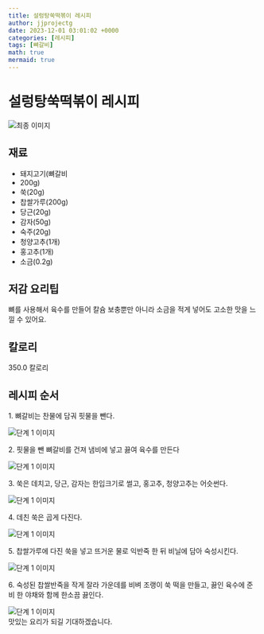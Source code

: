```yaml
---
title: 설렁탕쑥떡볶이 레시피
author: jjprojectg
date: 2023-12-01 03:01:02 +0000
categories: [레시피]
tags: [뼈갈비]
math: true
mermaid: true
---
```

<meta name="og:type" content="website"/>
<meta charset="UTF-8"/>
<div class="header">
  <h1>설렁탕쑥떡볶이 레시피</h1>
</div>

<div class="container my-4">
  <div class="row">
    <div class="col-12 col-md-6">
      <div class="recipe-image">
        <img src="http://www.foodsafetykorea.go.kr/uploadimg/cook/10_00630_2.png" class="step-image" alt="최종 이미지"/>
      </div>
    </div>
    <div class="col-12 col-md-6">
      <div class="ingredients">
        <h2>재료</h2>
        <ul class="card">
          <li> 돼지고기(뼈갈비 </li>
          <li>  200g) </li>
          <li>  쑥(20g) </li>
          <li>  찹쌀가루(200g) </li>
          <li>  당근(20g) </li>
          <li> 감자(50g) </li>
          <li>  숙주(20g) </li>
          <li>  청양고추(1개) </li>
          <li>  홍고추(1개) </li>
          <li>  소금(0.2g) </li>
</ul>
      </div>
    </div>
    <div class="col-12 col-md-6">
      <div class="ingredients">
        <h2>저감 요리팁</h2>
        <div class="card"> 
          <p>
            뼈를 사용해서 육수를 만들어 칼슘 보충뿐만 아니라 소금을 적게 넣어도 고소한 맛을 느낄 수 있어요.
          </p>
        </div>
      </div>
      <div class="ingredients">
        <h2>칼로리</h2>
        <div class="card"> 
          <p>
            350.0 칼로리
          </p>
        </div>
      </div>
    </div>
  </div>

  <h2 class="my-4">레시피 순서</h2>
  <div class="card recipe-card">
    <div class="card-body recipe-step">
      <p class="card-text step-description">1. 뼈갈비는 찬물에 담궈 핏물을 뺀다.</p>
      <img src="http://www.foodsafetykorea.go.kr/uploadimg/cook/20_00630_1.png" alt="단계 1 이미지" class="step-image"/>
    </div>
  </div>
  <div class="card recipe-card">
    <div class="card-body recipe-step">
      <p class="card-text step-description">2. 핏물을 뺀 뼈갈비를 건져 냄비에 넣고
끓여 육수를 만든다</p>
      <img src="http://www.foodsafetykorea.go.kr/uploadimg/cook/20_00630_2.png" alt="단계 1 이미지" class="step-image"/>
    </div>
  </div>
  <div class="card recipe-card">
    <div class="card-body recipe-step">
      <p class="card-text step-description">3. 쑥은 데치고, 당근, 감자는 한입크기로
썰고, 홍고추, 청양고추는 어슷썬다.</p>
      <img src="http://www.foodsafetykorea.go.kr/uploadimg/cook/20_00630_3.png" alt="단계 1 이미지" class="step-image"/>
    </div>
  </div>
  <div class="card recipe-card">
    <div class="card-body recipe-step">
      <p class="card-text step-description">4. 데친 쑥은 곱게 다진다.</p>
      <img src="http://www.foodsafetykorea.go.kr/uploadimg/cook/20_00630_4.png" alt="단계 1 이미지" class="step-image"/>
    </div>
  </div>
  <div class="card recipe-card">
    <div class="card-body recipe-step">
      <p class="card-text step-description">5. 찹쌀가루에 다진 쑥을 넣고 뜨거운
물로 익반죽 한 뒤 비닐에 담아
숙성시킨다.</p>
      <img src="http://www.foodsafetykorea.go.kr/uploadimg/cook/20_00630_5.png" alt="단계 1 이미지" class="step-image"/>
    </div>
  </div>
  <div class="card recipe-card">
    <div class="card-body recipe-step">
      <p class="card-text step-description">6. 숙성된 찹쌀반죽을 작게 잘라 가운데를
비벼 조랭이 쑥 떡을 만들고, 끓인
육수에 준비 한 야채와 함께 한소끔
끓인다.</p>
      <img src="http://www.foodsafetykorea.go.kr/uploadimg/cook/20_00630_6.png" alt="단계 1 이미지" class="step-image"/>
    </div>
  </div>

</div>
맛있는 요리가 되길 기대하겠습니다.

